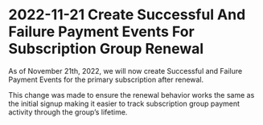 # 2022-11-21 Create Successful And Failure Payment Events For Subscription Group Renewal

As of November 21th, 2022, we will now create Successful and Failure Payment Events for the primary subscription after renewal.

This change was made to ensure the renewal behavior works the same as the initial signup making it easier to track subscription group payment activity through the group’s lifetime.
